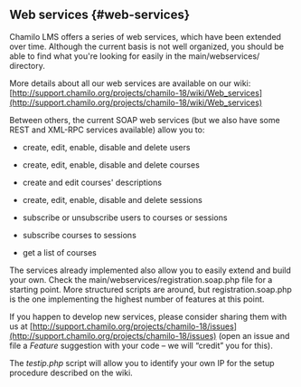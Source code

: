 ## Web services {#web-services}

Chamilo LMS offers a series of web services, which have been extended over time. Although the current basis is not well organized, you should be able to find what you&#039;re looking for easily in the main/webservices/ directory.

More details about all our web services are available on our wiki: [http://support.chamilo.org/projects/chamilo-18/wiki/Web_services](http://support.chamilo.org/projects/chamilo-18/wiki/Web_services)

Between others, the current SOAP web services (but we also have some REST and XML-RPC services available) allow you to:

*   create, edit, enable, disable and delete users

*   create, edit, enable, disable and delete courses

*   create and edit courses&#039; descriptions

*   create, edit, enable, disable and delete sessions

*   subscribe or unsubscribe users to courses or sessions

*   subscribe courses to sessions

*   get a list of courses

The services already implemented also allow you to easily extend and build your own. Check the main/webservices/registration.soap.php file for a starting point. More structured scripts are around, but registration.soap.php is the one implementing the highest number of features at this point.

If you happen to develop new services, please consider sharing them with us at [http://support.chamilo.org/projects/chamilo-18/issues](http://support.chamilo.org/projects/chamilo-18/issues) (open an issue and file a _Feature_ suggestion with your code – we will “credit” you for this).

The _testip.php_ script will allow you to identify your own IP for the setup procedure described on the wiki.